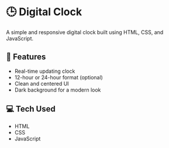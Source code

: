# 🕒 Digital Clock

A simple and responsive digital clock built using HTML, CSS, and JavaScript.

## 🚀 Features
- Real-time updating clock
- 12-hour or 24-hour format (optional)
- Clean and centered UI
- Dark background for a modern look

## 💻 Tech Used
- HTML
- CSS
- JavaScript
